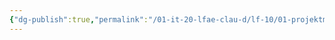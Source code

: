 ```yaml
---
{"dg-publish":true,"permalink":"/01-it-20-lfae-clau-d/lf-10/01-projektmanagement-excalidraw/","tags":["excalidraw"]}
---
```

<style> .container {font-family: sans-serif; text-align: center;} .button-wrapper button {z-index: 1;height: 40px; width: 100px; margin: 10px;padding: 5px;} .excalidraw .App-menu_top .buttonList { display: flex;} .excalidraw-wrapper { height: 800px; margin: 50px; position: relative;} :root[dir="ltr"] .excalidraw .layer-ui__wrapper .zen-mode-transition.App-menu_bottom--transition-left {transform: none;} </style><script src="https://cdn.jsdelivr.net/npm/react@17/umd/react.production.min.js"></script><script src="https://cdn.jsdelivr.net/npm/react-dom@17/umd/react-dom.production.min.js"></script><script type="text/javascript" src="https://cdn.jsdelivr.net/npm/@excalidraw/excalidraw@0/dist/excalidraw.production.min.js"></script><div id="01_-_Projektmanagementexcalidraw.md"></div><script>(function(){const InitialData={"type":"excalidraw","version":2,"source":"https://github.com/zsviczian/obsidian-excalidraw-plugin/releases/tag/1.8.24","elements":[{"type":"freedraw","version":124,"versionNonce":1513398998,"isDeleted":false,"id":"sCcT3vrq2-Ujy4Y3HsL7b","fillStyle":"solid","strokeWidth":2,"strokeStyle":"solid","roughness":1,"opacity":100,"angle":0,"x":798.0637951687698,"y":3255.584466690732,"strokeColor":"#a61e4d","backgroundColor":"#fa5252","width":180.481969233894,"height":2.820030769279583,"seed":1315500938,"groupIds":[],"roundness":null,"boundElements":[],"updated":1680507182384,"link":null,"locked":false,"customData":{"strokeOptions":{"highlighter":true,"constantPressure":true,"hasOutline":true,"outlineWidth":4,"options":{"thinning":1,"smoothing":0.5,"streamline":0.5,"easing":"linear","start":{"taper":0,"cap":true,"easing":"linear"},"end":{"taper":0,"cap":true,"easing":"linear"}}}},"points":[[0,0],[2.820030769279583,0],[11.280123077118446,2.820030769279583],[14.10015384639803,2.820030769279583],[16.920184615677613,2.820030769279583],[18.330200000317404,2.820030769279583],[19.740215384957196,2.820030769279583],[21.150230769596988,2.820030769279583],[23.97026153887657,2.820030769279583],[26.790292308156154,2.820030769279583],[29.610323077435737,2.820030769279583],[31.02033846207553,2.820030769279583],[32.43035384671532,2.820030769279583],[33.84036923135511,2.820030769279583],[36.66040000063481,2.820030769279583],[39.48043076991439,2.820030769279583],[40.89044615455418,2.820030769279583],[43.71047692383377,2.820030769279583],[45.12049230847356,2.820030769279583],[49.35053846239293,2.820030769279583],[50.760553847032725,2.820030769279583],[56.40061538559189,2.820030769279583],[59.220646154871474,2.820030769279583],[62.04067692415106,2.820030769279583],[64.86070769343064,2.820030769279583],[67.68073846271034,2.820030769279583],[70.50076923198992,2.820030769279583],[74.7308153859093,2.820030769279583],[76.14083077054909,2.820030769279583],[80.37087692446846,2.820030769279583],[83.19090769374804,2.820030769279583],[84.60092307838784,2.820030769279583],[86.01093846302763,2.820030769279583],[88.83096923230721,2.820030769279583],[93.06101538622659,2.820030769279583],[94.47103077086638,2.820030769279583],[95.88104615550617,2.820030769279583],[98.70107692478587,2.820030769279583],[102.93112307870524,1.4100153846402463],[104.34113846334503,1.4100153846402463],[107.16116923262462,1.4100153846402463],[109.9812000019042,1.4100153846402463],[114.21124615582357,1.4100153846402463],[115.62126154046337,1.4100153846402463],[118.44129230974295,1.4100153846402463],[119.85130769438274,1.4100153846402463],[121.26132307902253,1.4100153846402463],[121.26132307902253,0],[125.4913692329419,0],[128.3114000022216,0],[129.7214153868614,0],[131.1314307715012,0],[132.54144615614098,0],[135.36147692542056,0],[136.77149231006035,0],[139.59152307933994,0],[141.00153846397973,0],[142.41155384861952,0],[148.05161538717869,0],[150.87164615645827,0],[152.28166154109806,0],[155.10169231037764,0],[156.51170769501744,0],[157.92172307965723,0],[162.15176923357672,0],[163.5617846182165,0],[166.3818153874961,0],[167.79183077213588,0],[169.20184615677567,0],[170.61186154141546,0],[173.43189231069505,0],[174.84190769533484,0],[177.66193846461442,0],[179.07195384925421,0],[180.481969233894,0],[180.481969233894,1.4100153846402463],[180.481969233894,1.4100153846402463]],"lastCommittedPoint":null,"simulatePressure":false,"pressures":[1,1,1,1,1,1,1,1,1,1,1,1,1,1,1,1,1,1,1,1,1,1,1,1,1,1,1,1,1,1,1,1,1,1,1,1,1,1,1,1,1,1,1,1,1,1,1,1,1,1,1,1,1,1,1,1,1,1,1,1,1,1,1,1,1,1,1,1,1,1,1,1,1,1,1,1,0]},{"type":"freedraw","version":262,"versionNonce":184294794,"isDeleted":false,"id":"b5w5lcgKMwl_2NoJtou0q","fillStyle":"solid","strokeWidth":2,"strokeStyle":"solid","roughness":1,"opacity":100,"angle":0,"x":806.9560028610689,"y":3123.4601276066255,"strokeColor":"#087f5b","backgroundColor":"#40c057","width":132.83473978657514,"height":2.2706885668180803,"seed":689096762,"groupIds":[],"roundness":null,"boundElements":[],"updated":1680507182384,"link":null,"locked":false,"customData":{"strokeOptions":{"highlighter":true,"constantPressure":true,"hasOutline":true,"outlineWidth":4,"options":{"thinning":1,"smoothing":0.5,"streamline":0.5,"easing":"linear","start":{"taper":0,"cap":true,"easing":"linear"},"end":{"taper":0,"cap":true,"easing":"linear"}}}},"points":[[0,0],[1.1353226285178835,0],[3.4060545051180497,0],[5.676699762153817,0],[7.947345019189697,0],[14.759454029425797,0],[15.89477665794368,0],[17.030099286461677,0],[19.300744543497444,0],[21.57147642009761,0],[22.706799048615494,0],[26.112853553733544,0],[27.248176182251427,0],[28.383498810769424,0],[31.789553315887474,0],[34.06019857292324,0],[36.33084382995912,0],[37.46625307804129,0],[39.73689833507717,0],[40.872220963595055,0],[43.14295284019522,0],[44.278275468713105,0],[46.548920725748985,0],[47.68424335426687,0],[51.09029785938492,0],[54.49635236450297,0],[57.90232025005673,0],[59.03764287857473,0],[61.30837475517478,0],[63.57902001221066,0],[65.84975188881072,0],[68.1203971458466,0],[70.39104240288248,0],[71.52645165096465,0],[72.66177427948253,0],[74.93241953651841,0],[77.20315141311846,0],[79.47379667015434,0],[81.74444192719022,0],[85.15049643230827,0],[87.42114168934404,0],[88.55655093742621,0],[90.82719619446209,0],[94.23325069958014,0],[95.36857332809802,0],[96.50389595661602,0],[97.6392185851339,0],[98.7745412136519,0],[99.90995046173407,0],[102.18059571876984,0],[105.58665022388789,0],[107.85729548092377,0],[108.99261810944165,0],[110.12794073795965,0],[111.26334998604182,0],[112.3986726145597,0],[113.5339952430777,0],[114.66931787159558,0],[115.80464050011346,0],[116.94004974819563,0],[118.07537237671363,0],[119.21069500523151,0],[120.34601763374951,0],[122.61674951034956,0],[123.75207213886745,0],[124.88739476738544,0],[126.02271739590333,0],[127.15804002442133,1.1353226285177698],[128.2934492725035,1.1353226285177698],[129.42877190102138,1.1353226285177698],[130.56409452953926,1.1353226285177698],[130.56409452953926,2.2706885668180803],[131.69941715805726,2.2706885668180803],[132.83473978657514,2.2706885668180803],[132.83473978657514,2.2706885668180803]],"lastCommittedPoint":null,"simulatePressure":false,"pressures":[1,1,1,1,1,1,1,1,1,1,1,1,1,1,1,1,1,1,1,1,1,1,1,1,1,1,1,1,1,1,1,1,1,1,1,1,1,1,1,1,1,1,1,1,1,1,1,1,1,1,1,1,1,1,1,1,1,1,1,1,1,1,1,1,1,1,1,1,1,1,1,1,1,1,0]},{"type":"freedraw","version":105,"versionNonce":1216731158,"isDeleted":false,"id":"v4m4rFSwaLW3STf96DVI7","fillStyle":"solid","strokeWidth":2,"strokeStyle":"solid","roughness":1,"opacity":100,"angle":0,"x":-993.9132414891509,"y":3142.3003248676755,"strokeColor":"#a61e4d","backgroundColor":"#fa5252","width":169.65018926634764,"height":1.8440237963732216,"seed":1304905226,"groupIds":[],"roundness":null,"boundElements":[],"updated":1680507182384,"link":null,"locked":false,"customData":{"strokeOptions":{"highlighter":true,"constantPressure":true,"hasOutline":true,"outlineWidth":4,"options":{"thinning":1,"smoothing":0.5,"streamline":0.5,"easing":"linear","start":{"taper":0,"cap":true,"easing":"linear"},"end":{"taper":0,"cap":true,"easing":"linear"}}}},"points":[[0,0],[5.532071389120006,0],[9.22011898186679,0],[14.752190370986796,0],[22.128285556480137,0],[27.660356945600142,0],[33.19242833472015,0],[38.72449972384027,0],[42.41254731658694,0],[46.10059490933361,0],[51.632666298453614,0],[55.320713891200285,0],[57.16473768757362,0],[60.852785280320404,0],[62.69680907669374,0],[64.54083287306707,0],[68.22888046581375,0],[70.07290426218708,0],[73.76095185493375,0],[75.60497565130709,0],[79.29302324405376,0],[81.13704704042709,0],[82.98107083680043,0],[86.66911842954721,0],[90.35716602229388,0],[92.20118981866722,0],[95.88923741141389,0],[97.73326120778722,0],[101.4213088005339,0],[103.26533259690723,0],[106.9533801896539,0],[108.79740398602735,0],[110.64142778240057,0],[114.32947537514735,0],[118.01752296789402,0],[119.86154676426736,0],[121.7055705606407,0],[123.54959435701403,0],[125.39361815338737,0],[129.08166574613404,0],[132.76971333888082,0],[136.4577609316275,0],[138.30178472800083,0],[141.9898323207475,0],[143.83385611712083,0],[145.67787991349417,0],[149.36592750624084,0],[151.20995130261417,0],[153.0539750989875,0],[156.7420226917343,0],[158.5860464881075,0],[160.43007028448096,0],[164.11811787722763,0],[165.96214167360097,0],[167.8061654699743,0],[169.65018926634764,0],[169.65018926634764,1.8440237963732216],[169.65018926634764,1.8440237963732216]],"lastCommittedPoint":null,"simulatePressure":false,"pressures":[1,1,1,1,1,1,1,1,1,1,1,1,1,1,1,1,1,1,1,1,1,1,1,1,1,1,1,1,1,1,1,1,1,1,1,1,1,1,1,1,1,1,1,1,1,1,1,1,1,1,1,1,1,1,1,1,1,0]},{"type":"freedraw","version":99,"versionNonce":1299438666,"isDeleted":false,"id":"GdwrDrGWT76umF5NU8CNN","fillStyle":"solid","strokeWidth":2,"strokeStyle":"solid","roughness":1,"opacity":100,"angle":0,"x":-66.36927191335894,"y":3284.2901571884227,"strokeColor":"#a61e4d","backgroundColor":"#fa5252","width":173.3382368590943,"height":9.220118981867017,"seed":1412354518,"groupIds":[],"roundness":null,"boundElements":[],"updated":1680507182384,"link":null,"locked":false,"customData":{"strokeOptions":{"highlighter":true,"constantPressure":true,"hasOutline":true,"outlineWidth":4,"options":{"thinning":1,"smoothing":0.5,"streamline":0.5,"easing":"linear","start":{"taper":0,"cap":true,"easing":"linear"},"end":{"taper":0,"cap":true,"easing":"linear"}}}},"points":[[0,0],[5.532071389120006,0],[18.440237963733352,1.8440237963732216],[29.504380741973478,3.688047592746898],[42.412547316586824,5.532071389120119],[55.320713891200285,5.532071389120119],[59.008761483946955,7.376095185493796],[70.07290426218708,7.376095185493796],[71.9169280585603,7.376095185493796],[77.44899944768042,7.376095185493796],[82.98107083680031,7.376095185493796],[84.82509463317376,7.376095185493796],[88.51314222592043,7.376095185493796],[92.2011898186671,7.376095185493796],[94.04521361504055,7.376095185493796],[95.88923741141377,7.376095185493796],[99.57728500416044,7.376095185493796],[101.4213088005339,7.376095185493796],[105.10935639328056,7.376095185493796],[106.95338018965379,9.220118981867017],[108.79740398602723,9.220118981867017],[112.4854515787739,9.220118981867017],[114.32947537514735,9.220118981867017],[116.17349917152058,9.220118981867017],[118.01752296789402,9.220118981867017],[119.86154676426725,9.220118981867017],[121.7055705606407,9.220118981867017],[123.54959435701392,9.220118981867017],[125.39361815338737,9.220118981867017],[127.23764194976059,9.220118981867017],[129.08166574613404,9.220118981867017],[130.92568954250726,9.220118981867017],[132.7697133388807,9.220118981867017],[134.61373713525393,9.220118981867017],[136.45776093162738,9.220118981867017],[138.30178472800083,9.220118981867017],[140.14580852437405,9.220118981867017],[141.9898323207475,9.220118981867017],[145.67787991349417,9.220118981867017],[147.5219037098674,9.220118981867017],[149.36592750624084,9.220118981867017],[151.20995130261406,9.220118981867017],[154.89799889536073,9.220118981867017],[156.74202269173418,9.220118981867017],[160.43007028448085,9.220118981867017],[162.2740940808543,9.220118981867017],[165.96214167360097,9.220118981867017],[167.8061654699742,9.220118981867017],[169.65018926634764,9.220118981867017],[171.49421306272086,9.220118981867017],[173.3382368590943,9.220118981867017],[173.3382368590943,9.220118981867017]],"lastCommittedPoint":null,"simulatePressure":false,"pressures":[1,1,1,1,1,1,1,1,1,1,1,1,1,1,1,1,1,1,1,1,1,1,1,1,1,1,1,1,1,1,1,1,1,1,1,1,1,1,1,1,1,1,1,1,1,1,1,1,1,1,1,0]},{"type":"freedraw","version":98,"versionNonce":1501455702,"isDeleted":false,"id":"PPYNWbo2a7lk0Xx1zh_EC","fillStyle":"solid","strokeWidth":2,"strokeStyle":"solid","roughness":1,"opacity":100,"angle":0,"x":-997.6012890818976,"y":3046.4110874562616,"strokeColor":"#2b8a3e","backgroundColor":"#40c057","width":143.83385611712083,"height":5.532071389119665,"seed":1074909526,"groupIds":[],"roundness":null,"boundElements":[],"updated":1680507182384,"link":null,"locked":false,"customData":{"strokeOptions":{"highlighter":true,"constantPressure":true,"hasOutline":true,"outlineWidth":4,"options":{"thinning":1,"smoothing":0.5,"streamline":0.5,"easing":"linear","start":{"taper":0,"cap":true,"easing":"linear"},"end":{"taper":0,"cap":true,"easing":"linear"}}}},"points":[[0,0],[7.376095185493341,0],[11.064142778240011,0],[16.59621416736013,1.8440237963732216],[22.128285556480137,1.8440237963732216],[27.660356945600142,1.8440237963732216],[31.348404538346813,1.8440237963732216],[33.19242833472015,1.8440237963732216],[36.88047592746682,1.8440237963732216],[40.5685235202136,1.8440237963732216],[44.25657111296027,1.8440237963732216],[47.944618705706944,1.8440237963732216],[51.632666298453614,1.8440237963732216],[55.320713891200285,1.8440237963732216],[59.008761483946955,1.8440237963732216],[60.85278528032029,1.8440237963732216],[64.54083287306707,1.8440237963732216],[68.22888046581375,1.8440237963732216],[70.07290426218708,1.8440237963732216],[71.91692805856042,1.8440237963732216],[75.60497565130709,1.8440237963732216],[77.44899944768042,1.8440237963732216],[79.29302324405376,1.8440237963732216],[82.98107083680043,1.8440237963732216],[84.82509463317376,1.8440237963732216],[88.51314222592055,1.8440237963732216],[90.35716602229388,1.8440237963732216],[94.04521361504055,1.8440237963732216],[97.73326120778722,1.8440237963732216],[99.57728500416056,1.8440237963732216],[103.26533259690723,1.8440237963732216],[105.10935639328056,1.8440237963732216],[110.64142778240057,1.8440237963732216],[112.48545157877402,1.8440237963732216],[114.32947537514724,1.8440237963732216],[116.17349917152069,1.8440237963732216],[118.01752296789402,1.8440237963732216],[119.86154676426736,1.8440237963732216],[123.54959435701403,1.8440237963732216],[125.39361815338737,1.8440237963732216],[129.08166574613404,1.8440237963732216],[130.92568954250737,1.8440237963732216],[134.61373713525404,1.8440237963732216],[136.4577609316275,1.8440237963732216],[138.3017847280007,1.8440237963732216],[140.14580852437416,1.8440237963732216],[140.14580852437416,3.688047592746443],[141.9898323207475,3.688047592746443],[141.9898323207475,5.532071389119665],[143.83385611712083,5.532071389119665],[143.83385611712083,5.532071389119665]],"lastCommittedPoint":null,"simulatePressure":false,"pressures":[1,1,1,1,1,1,1,1,1,1,1,1,1,1,1,1,1,1,1,1,1,1,1,1,1,1,1,1,1,1,1,1,1,1,1,1,1,1,1,1,1,1,1,1,1,1,1,1,1,1,0]},{"type":"freedraw","version":97,"versionNonce":1342554890,"isDeleted":false,"id":"TrAfU4F2W813iIdsZMk9a","fillStyle":"solid","strokeWidth":2,"strokeStyle":"solid","roughness":1,"opacity":100,"angle":0,"x":-71.90134330247906,"y":2965.2740404158344,"strokeColor":"#2b8a3e","backgroundColor":"#40c057","width":151.2099513026143,"height":12.90816657461346,"seed":635137930,"groupIds":[],"roundness":null,"boundElements":[],"updated":1680507182384,"link":null,"locked":false,"customData":{"strokeOptions":{"highlighter":true,"constantPressure":true,"hasOutline":true,"outlineWidth":4,"options":{"thinning":1,"smoothing":0.5,"streamline":0.5,"easing":"linear","start":{"taper":0,"cap":true,"easing":"linear"},"end":{"taper":0,"cap":true,"easing":"linear"}}}},"points":[[0,0],[5.532071389120119,0],[16.59621416736013,3.688047592746443],[23.972309352853472,3.688047592746443],[35.0364521310936,5.532071389120119],[40.5685235202136,5.532071389120119],[51.632666298453614,7.376095185493341],[57.164737687573734,7.376095185493341],[60.852785280320404,7.376095185493341],[64.54083287306707,7.376095185493341],[66.38485666944041,9.220118981866563],[68.22888046581375,9.220118981866563],[70.07290426218708,9.220118981866563],[75.6049756513072,9.220118981866563],[79.29302324405387,9.220118981866563],[81.13704704042709,9.220118981866563],[82.98107083680054,9.220118981866563],[84.82509463317376,9.220118981866563],[86.66911842954721,9.220118981866563],[92.20118981866733,9.220118981866563],[94.04521361504055,9.220118981866563],[97.73326120778722,9.220118981866563],[99.57728500416067,9.220118981866563],[101.4213088005339,9.220118981866563],[105.10935639328056,9.220118981866563],[108.79740398602723,9.220118981866563],[110.64142778240068,9.220118981866563],[112.4854515787739,9.220118981866563],[114.32947537514735,9.220118981866563],[116.1734991715208,9.220118981866563],[116.1734991715208,11.064142778240239],[118.01752296789402,11.064142778240239],[119.86154676426747,11.064142778240239],[121.7055705606407,11.064142778240239],[123.54959435701414,11.064142778240239],[127.23764194976081,11.064142778240239],[129.08166574613404,11.064142778240239],[130.92568954250748,11.064142778240239],[132.7697133388807,11.064142778240239],[136.45776093162738,11.064142778240239],[138.30178472800083,11.064142778240239],[140.14580852437405,11.064142778240239],[141.9898323207475,11.064142778240239],[143.83385611712094,11.064142778240239],[145.67787991349417,11.064142778240239],[147.52190370986762,11.064142778240239],[149.36592750624084,11.064142778240239],[151.2099513026143,11.064142778240239],[151.2099513026143,12.90816657461346],[151.2099513026143,12.90816657461346]],"lastCommittedPoint":null,"simulatePressure":false,"pressures":[1,1,1,1,1,1,1,1,1,1,1,1,1,1,1,1,1,1,1,1,1,1,1,1,1,1,1,1,1,1,1,1,1,1,1,1,1,1,1,1,1,1,1,1,1,1,1,1,1,0]},{"type":"freedraw","version":49,"versionNonce":1853049494,"isDeleted":false,"id":"_EYJyqcbz_BR4rJ8tLc0U","fillStyle":"solid","strokeWidth":2,"strokeStyle":"solid","roughness":1,"opacity":100,"angle":0,"x":-1004.9773842673909,"y":3099.8877775510887,"strokeColor":"#2b8a3e","backgroundColor":"#FFC47C","width":0.0001,"height":0.0001,"seed":860361622,"groupIds":[],"roundness":null,"boundElements":[],"updated":1680507182384,"link":null,"locked":false,"customData":{"strokeOptions":{"highlighter":true,"constantPressure":true,"hasOutline":true,"outlineWidth":4,"options":{"thinning":1,"smoothing":0.5,"streamline":0.5,"easing":"linear","start":{"taper":0,"cap":true,"easing":"linear"},"end":{"taper":0,"cap":true,"easing":"linear"}}}},"points":[[0,0],[0.0001,0.0001]],"lastCommittedPoint":null,"simulatePressure":false,"pressures":[1,0]},{"type":"text","version":31,"versionNonce":1799640890,"isDeleted":false,"id":"VkuX7sMC","fillStyle":"hachure","strokeWidth":1,"strokeStyle":"solid","roughness":1,"opacity":100,"angle":0,"x":-568.3462148747909,"y":-395.84330122915856,"strokeColor":"#000000","backgroundColor":"transparent","width":398.6278381347656,"height":45,"seed":380919226,"groupIds":[],"roundness":null,"boundElements":[],"updated":1680427002221,"link":null,"locked":false,"fontSize":36,"fontFamily":1,"text":"Allgemeine Einordnungen","rawText":"Allgemeine Einordnungen","textAlign":"left","verticalAlign":"top","containerId":null,"originalText":"Allgemeine Einordnungen","lineHeight":1.25,"baseline":32},{"type":"line","version":314,"versionNonce":456872294,"isDeleted":false,"id":"zervPJbwN2q1EY5MMgSJt","fillStyle":"hachure","strokeWidth":1,"strokeStyle":"solid","roughness":1,"opacity":100,"angle":0,"x":-579.5824447163054,"y":-353.20982813522113,"strokeColor":"#000000","backgroundColor":"transparent","width":411.3362279357392,"height":1.0134313914052768,"seed":192900794,"groupIds":[],"roundness":{"type":2},"boundElements":[],"updated":1680427002221,"link":null,"locked":false,"startBinding":null,"endBinding":null,"lastCommittedPoint":null,"startArrowhead":null,"endArrowhead":null,"points":[[0,0],[411.3362279357392,-1.0134313914052768]]},{"type":"arrow","version":631,"versionNonce":2019509828,"isDeleted":false,"id":"D2Sy5pC6A_un0y-AEGpxR","fillStyle":"hachure","strokeWidth":2,"strokeStyle":"solid","roughness":1,"opacity":100,"angle":0,"x":543.5743465476335,"y":1393.670838630132,"strokeColor":"#000000","backgroundColor":"transparent","width":159.64505075622492,"height":0.8782763339645498,"seed":1117130746,"groupIds":[],"roundness":{"type":2},"boundElements":[],"updated":1682027705592,"link":null,"locked":false,"startBinding":null,"endBinding":{"elementId":"H1b4bN-oDUhhDwZzx_IlW","focus":-0.13613985427582964,"gap":2.1475030015695324},"lastCommittedPoint":null,"startArrowhead":null,"endArrowhead":"arrow","points":[[0,0],[159.64505075622492,0.8782763339645498]]},{"type":"arrow","version":1244,"versionNonce":1525012348,"isDeleted":false,"id":"GZ4yLnbJAW2pND1SKvigg","fillStyle":"hachure","strokeWidth":2,"strokeStyle":"solid","roughness":1,"opacity":100,"angle":0,"x":-575.3008128193753,"y":575.1940921330795,"strokeColor":"#000000","backgroundColor":"transparent","width":139.12544136235874,"height":211.4149109466597,"seed":620014074,"groupIds":[],"roundness":{"type":2},"boundElements":[],"updated":1682027680226,"link":null,"locked":false,"startBinding":null,"endBinding":null,"lastCommittedPoint":null,"startArrowhead":null,"endArrowhead":"arrow","points":[[0,0],[-139.12544136235874,127.7205160098813],[-40.00918545065474,211.4149109466597]]},{"type":"freedraw","version":212,"versionNonce":415084966,"isDeleted":false,"id":"dg7zU-rSR-guviIHxISJN","fillStyle":"hachure","strokeWidth":0.5,"strokeStyle":"solid","roughness":1,"opacity":100,"angle":0,"x":-540.1831229325091,"y":489.12829137152437,"strokeColor":"#000000","backgroundColor":"transparent","width":24.003051977306995,"height":161.44791392205246,"seed":1149066854,"groupIds":[],"roundness":null,"boundElements":[],"updated":1680427002221,"link":null,"locked":false,"points":[[0,0],[0.13406907562830384,0],[-0.06707601958260057,-0.13411055739680933],[-0.4022901904218088,-0.13411055739680933],[-0.7375458430295794,-0.26817963302517],[-1.3409811286624063,-0.26817963302517],[-2.01140947034105,-0.4022901904219225],[-2.6819207755565913,-0.5364007478187318],[-3.35239059900357,-0.5364007478187318],[-3.8217153272396445,-0.5364007478187318],[-4.358116075058319,-0.6704698234470357],[-4.894475341108546,-0.6704698234470357],[-5.430834607158886,-0.9386494564722057],[-5.766090259766543,-0.9386494564722057],[-6.168380450188465,-1.0727185321005095],[-6.6377051784245396,-1.0727185321005095],[-7.241181945825929,-1.0727185321005095],[-7.576396116665137,-1.0727185321005095],[-8.045741585785436,-1.0727185321005095],[-8.448031776207358,-0.8716149186579969],[-8.78324594704668,-0.7375458430296931],[-9.118501599654337,-0.46932472823613125],[-9.654881606588788,-0.20114509521096124],[-9.923061239613958,0.2011450952109044],[-10.258316892221728,0.6033938038643782],[-10.727641620457803,1.1397945516830532],[-10.928765974784483,1.4750087225223751],[-11.196945607809653,2.01140947034105],[-11.39809070302067,2.480775680345573],[-11.599235798231575,2.9500174450447503],[-11.733346355628328,3.620487268491786],[-11.86745691302508,4.358033111521422],[-12.001525988653384,5.229648030179419],[-12.068602008236098,6.101262948837416],[-12.269747103447003,7.039870923541116],[-12.40381617907542,7.978520380013265],[-12.604961274286325,8.984245856068014],[-12.806085628613118,9.98997133212282],[-12.94019618600987,10.995613844640673],[-13.208375819034927,12.06837385850963],[-13.208375819034927,13.141133872378589],[-13.409520914245832,14.146776384896441],[-13.476596933828546,15.085467323137038],[-13.543631471642698,16.09115131742334],[-13.61066600945685,17.163911331292297],[-13.61066600945685,18.236629863392807],[-13.61066600945685,19.242355339447556],[-13.61066600945685,20.583294986341627],[-13.61066600945685,21.521902961045328],[-13.61066600945685,22.72873205054259],[-13.61066600945685,24.203782254833413],[-13.476596933828546,25.142431711305562],[-13.476596933828546,26.483371358199634],[-13.476596933828546,27.35498627685763],[-13.34248637643168,28.36067027114393],[-13.208375819034927,29.366354265430232],[-13.074306743406623,30.372038259716533],[-13.074306743406623,31.377763735771396],[-12.94019618600987,32.78569643871117],[-12.94019618600987,33.45616626215815],[-12.6720165529847,34.79714739082067],[-12.537926736472173,35.93698342427217],[-12.40381617907542,37.21080556981519],[-12.13563654605025,38.08237900670474],[-11.86745691302508,39.35628411578466],[-11.86745691302508,40.496078667467714],[-11.599235798231575,41.769942294779185],[-11.465166722603271,42.9097783282308],[-11.331056165206405,44.11656593595956],[-11.196945607809653,45.45750558285363],[-10.928765974784483,46.597300134536795],[-10.794676158271955,47.602984128823095],[-10.794676158271955,48.8098132183203],[-10.660607082643537,49.949649251771916],[-10.526496525246785,51.02240926564082],[-10.526496525246785,52.29623141118384],[-10.526496525246785,53.10081179202757],[-10.526496525246785,54.30768236329334],[-10.526496525246785,55.782649604047265],[-10.526496525246785,56.92244415573043],[-10.526496525246785,58.062280189181934],[-10.526496525246785,59.336102334724956],[-10.526496525246785,60.47593836817646],[-10.526496525246785,61.81687801507053],[-10.526496525246785,62.62137543237748],[-10.593531063060937,63.69413544624638],[-10.794676158271955,64.63282638448698],[-10.995800512598635,65.83969695575274],[-11.196945607809653,66.91237400608475],[-11.465166722603271,67.91809948213961],[-11.733346355628328,68.85674893861176],[-12.068602008236098,70.19764710373738],[-12.269747103447003,71.27036563583783],[-12.537926736472173,72.27609111189258],[-12.873161648195719,73.28181658794733],[-13.208375819034927,74.35449363827945],[-13.61066600945685,75.2932260582885],[-14.147066757275525,76.23187551476065],[-14.482301668999071,77.1705249712328],[-15.219847512028764,77.97506387030808],[-15.957351873289895,78.91371332678023],[-16.49373188022446,79.71821074408717],[-17.164201703671438,80.38880501283961],[-17.96876134363106,81.193260948378],[-18.639272648846486,81.79669623401094],[-19.443832288806107,82.46720753922637],[-20.114302112253085,83.0034838417397],[-21.05297230960946,83.47293301528111],[-21.522297037845647,83.80806422258354],[-21.924587228267455,84.27743043258806],[-22.326877418689378,84.34450645217066],[-22.7291676091113,84.54565154738168],[-23.064402520834847,84.54565154738168],[-23.399658173442504,84.61264460342738],[-23.734872344281825,84.61264460342738],[-23.86898290167869,84.67972062300998],[-23.332582153859903,84.67972062300998],[-23.064402520834847,84.67972062300998],[-22.930291963438094,84.67972062300998],[-22.528022513900396,84.67972062300998],[-22.12573232347836,84.67972062300998],[-21.72344213305655,84.67972062300998],[-21.32115194263463,84.67972062300998],[-20.58362684048916,84.67972062300998],[-20.18133665006735,84.74675516082414],[-19.712011921831163,84.81378969863829],[-19.175631914896712,84.88082423645244],[-18.773341724474903,85.01489331208086],[-18.371051534052867,85.14904535124606],[-17.834692268002755,85.35019044645696],[-17.432422818465056,85.48425952208538],[-17.03013262804302,85.61832859771368],[-16.761911513249515,85.9536257320899],[-16.62784243762121,86.22176388334651],[-16.359621322827593,86.42290897855753],[-16.22555224719929,86.69104712981414],[-16.091441689802423,87.02634426419036],[-16.091441689802423,87.42863445461228],[-16.091441689802423,87.7638486254516],[-16.091441689802423,88.23321483545612],[-16.091441689802423,88.7695326197379],[-16.158476227616575,89.17182281015982],[-16.29258678501344,89.90932717142095],[-16.426697342410193,90.44568643747118],[-16.62784243762121,91.04912172310412],[-16.896022070646268,91.85370210394797],[-17.164201703671438,92.65815803948635],[-17.56649189409336,93.4627384203302],[-17.901726805816907,94.26731880117404],[-18.10287190102781,95.20605122118309],[-18.438127553635468,96.14461771411834],[-18.706307186660638,96.94915661319374],[-19.04156283926841,98.02195810883109],[-19.309742472293465,99.22874571655996],[-19.51086682662026,100.03328461563524],[-19.779046459645315,101.1060861112727],[-20.047267574438933,101.97774251169903],[-20.24841266964995,103.18457160119635],[-20.516592302675008,103.9890690185033],[-20.784771935700064,104.92771847497545],[-20.985917030911082,105.9334439510302],[-21.187041385237762,106.87209340750235],[-21.38818648044878,108.01184647741707],[-21.522297037845647,108.8835028778434],[-21.6564075952424,110.35851160036589],[-21.857552690453304,111.16305049944117],[-21.991621766081607,112.50399014633524],[-22.058697785664208,114.11315090802293],[-22.058697785664208,115.32002147928858],[-22.12573232347836,116.4596915856664],[-22.12573232347836,118.00181780953983],[-22.12573232347836,119.61089560769062],[-21.991621766081607,120.81776617895628],[-21.991621766081607,122.56099601627227],[-21.991621766081607,124.23710835223721],[-21.991621766081607,126.04737272736736],[-21.991621766081607,127.72356802686909],[-21.857552690453304,129.39968036283403],[-21.5893315756598,130.94180658670746],[-21.45526250003138,132.68495346048655],[-21.05297230960946,134.29411422217424],[-20.65070286007176,136.30548221074685],[-20.047267574438933,137.91464297243442],[-19.51086682662026,139.72482438402767],[-18.974486819685808,142.0044964509308],[-18.572196629263885,143.54645674773053],[-17.834692268002755,145.8932463159847],[-17.365346798882456,147.6363102262269],[-16.694876975435363,149.44665756489383],[-16.091441689802423,151.05573536304462],[-14.951626397235145,152.530744085567],[-14.214101295089677,154.00575280808937],[-13.34248637643168,155.14558884154098],[-12.40381617907542,155.95008625884793],[-11.465166722603271,156.6876321018775],[-10.392385967850032,157.08992229229943],[-9.31962595398113,157.49221248272136],[-7.777541211876041,157.76035063397796],[-6.70478119800714,158.09560628658573],[-5.296765531530468,158.49789647700766],[-4.224005517661453,158.83306916607853],[-3.151245503792552,159.23535935650045],[-2.0784854899236507,159.63764954692238],[-1.4750502042908238,160.10705723869535],[-0.804580380843845,160.37519538995195],[-0.4022901904218088,160.37519538995195],[-0.4022901904218088,160.37519538995195]],"lastCommittedPoint":null,"simulatePressure":false,"pressures":[0.07545787841081619,0.07692307978868484,0.08400488644838333,0.09035409241914749,0.10231991112232208,0.11965812742710114,0.13772894442081451,0.15115995705127716,0.15897436439990997,0.16141636669635773,0.16239316761493683,0.16214896738529205,0.16336996853351593,0.1616605669260025,0.16239316761493683,0.16410256922245026,0.1626373678445816,0.16312576830387115,0.1636141687631607,0.1636141687631607,0.16507937014102936,0.1645909696817398,0.16385836899280548,0.16214896738529205,0.1626373678445816,0.16190476715564728,0.1616605669260025,0.16019536554813385,0.16239316761493683,0.1616605669260025,0.16239316761493683,0.1616605669260025,0.1616605669260025,0.16214896738529205,0.1616605669260025,0.16141636669635773,0.16214896738529205,0.1616605669260025,0.1626373678445816,0.16434676945209503,0.16727717220783234,0.168742373585701,0.16996337473392487,0.16996337473392487,0.17045177519321442,0.16898657381534576,0.16507937014102936,0.1655677706003189,0.1655677706003189,0.16825397312641144,0.16947497427463531,0.1726495772600174,0.17631258070468903,0.17777778208255768,0.17826618254184723,0.1855921894311905,0.18608058989048004,0.1882784068584442,0.18901100754737854,0.1894994080066681,0.19072040915489197,0.1914530098438263,0.1914530098438263,0.1904762089252472,0.1924298107624054,0.19365081191062927,0.1943834125995636,0.19584861397743225,0.1963370144367218,0.19658121466636658,0.19682541489601135,0.19682541489601135,0.19755801558494568,0.19780221581459045,0.19829061627388,0.19829061627388,0.19877901673316956,0.1973138153553009,0.19902321696281433,0.19902321696281433,0.1992674171924591,0.19877901673316956,0.19804641604423523,0.19853481650352478,0.20073261857032776,0.20195361971855164,0.20390722155570984,0.20805862545967102,0.21001222729682922,0.21343103051185608,0.21562883257865906,0.21953603625297546,0.22100123763084412,0.22100123763084412,0.22148963809013367,0.22295483946800232,0.22588524222373962,0.2271062433719635,0.23125764727592468,0.23589745163917542,0.24346765875816345,0.2520146667957306,0.2586080729961395,0.26446887850761414,0.27032968401908875,0.2737484872341156,0.27521368861198425,0.2769230902194977,0.2769230902194977,0.27619048953056335,0.277655690908432,0.27912089228630066,0.279853492975235,0.2805860936641693,0.2818070948123932,0.28107449412345886,0.2759462893009186,0.2757020890712738,0.2749694883823395,0.27643468976020813,0.2757020890712738,0.27643468976020813,0.27619048953056335,0.27545788884162903,0.2766788899898529,0.2766788899898529,0.2757020890712738,0.2766788899898529,0.27643468976020813,0.2749694883823395,0.2757020890712738,0.27643468976020813,0.2766788899898529,0.27619048953056335,0.27814409136772156,0.27814409136772156,0.2778998911380768,0.27936509251594543,0.2796092927455902,0.2788766920566559,0.28009769320487976,0.2808302938938141,0.2818070948123932,0.2808302938938141,0.28229549527168274,0.28107449412345886,0.28131869435310364,0.2818070948123932,0.28205129504203796,0.2808302938938141,0.2805860936641693,0.2815628945827484,0.2815628945827484,0.2825396955013275,0.28131869435310364,0.2818070948123932,0.28034189343452454,0.28009769320487976,0.2778998911380768,0.28400489687919617,0.28302809596061707,0.2808302938938141,0.2815628945827484,0.2818070948123932,0.2818070948123932,0.279853492975235,0.28009769320487976,0.28009769320487976,0.28009769320487976,0.27643468976020813,0.279853492975235,0.277655690908432,0.277655690908432,0.2766788899898529,0.27643468976020813,0.2766788899898529,0.2739926874637604,0.2788766920566559,0.2757020890712738,0.2766788899898529,0.27521368861198425,0.27521368861198425,0.27326008677482605,0.27130648493766785,0.27521368861198425,0.27106228470802307,0.2739926874637604,0.28327229619026184,0.29304030537605286,0.30183151364326477,0.30818071961402893,0.31575092673301697,0.31794872879981995,0.32967033982276917,0.33797314763069153,0.34969475865364075,0.35555556416511536,0.3550671637058258,0.3543345630168915,0.35164836049079895,0.3433455526828766,0.3242979347705841,0.2808302938938141,0.20561662316322327,0.09133089333772659,0.00024420025874860585,0]},{"type":"text","version":173,"versionNonce":224631930,"isDeleted":false,"id":"L1EVQylF","fillStyle":"hachure","strokeWidth":0.5,"strokeStyle":"solid","roughness":1,"opacity":100,"angle":0,"x":-572.5123138331123,"y":983.0330789550042,"strokeColor":"#000000","backgroundColor":"transparent","width":869.8316650390625,"height":45,"seed":723725946,"groupIds":[],"roundness":null,"boundElements":[],"updated":1680427002221,"link":null,"locked":false,"fontSize":36,"fontFamily":1,"text":"Welche Elemente der Projektorganisation gibt es?","rawText":"Welche Elemente der Projektorganisation gibt es?","textAlign":"left","verticalAlign":"top","containerId":null,"originalText":"Welche Elemente der Projektorganisation gibt es?","lineHeight":1.25,"baseline":32},{"type":"line","version":654,"versionNonce":562954278,"isDeleted":false,"id":"CvrabTBP5C-Jsm3OVboBs","fillStyle":"hachure","strokeWidth":1,"strokeStyle":"solid","roughness":1,"opacity":100,"angle":0,"x":-567.755917804403,"y":1022.1686321941028,"strokeColor":"#000000","backgroundColor":"transparent","width":877.503223942689,"height":6.092181141319884,"seed":450334842,"groupIds":[],"roundness":{"type":2},"boundElements":[],"updated":1680427002221,"link":null,"locked":false,"startBinding":null,"endBinding":null,"lastCommittedPoint":null,"startArrowhead":null,"endArrowhead":null,"points":[[0,0],[877.503223942689,6.092181141319884]]},{"type":"text","version":245,"versionNonce":107871546,"isDeleted":false,"id":"ss1zrBmy","fillStyle":"hachure","strokeWidth":1,"strokeStyle":"solid","roughness":1,"opacity":100,"angle":0,"x":-568.787424780945,"y":1796.137707929474,"strokeColor":"#000000","backgroundColor":"transparent","width":480.3837890625,"height":45,"seed":1464065146,"groupIds":["o7ipcdybMrTHTKDAmEUTm"],"roundness":null,"boundElements":[],"updated":1680427002221,"link":null,"locked":false,"fontSize":36,"fontFamily":1,"text":"Projektorganisationsmodelle","rawText":"Projektorganisationsmodelle","textAlign":"left","verticalAlign":"top","containerId":null,"originalText":"Projektorganisationsmodelle","lineHeight":1.25,"baseline":32},{"type":"line","version":515,"versionNonce":1567034214,"isDeleted":false,"id":"lCrAMUhloO_XLPdXRbM2k","fillStyle":"hachure","strokeWidth":1,"strokeStyle":"solid","roughness":1,"opacity":100,"angle":0,"x":-572.898773510783,"y":1839.5796816728255,"strokeColor":"#000000","backgroundColor":"transparent","width":479.41696326056376,"height":0.6770101554977828,"seed":1647484666,"groupIds":["o7ipcdybMrTHTKDAmEUTm"],"roundness":{"type":2},"boundElements":[],"updated":1680427002221,"link":null,"locked":false,"startBinding":null,"endBinding":null,"lastCommittedPoint":null,"startArrowhead":null,"endArrowhead":null,"points":[[0,0],[479.41696326056376,0.6770101554977828]]},{"type":"text","version":995,"versionNonce":1453426633,"isDeleted":false,"id":"fDYeCl1G","fillStyle":"hachure","strokeWidth":1,"strokeStyle":"solid","roughness":1,"opacity":100,"angle":0,"x":-550.2078825596533,"y":1892.7731634374081,"strokeColor":"#000000","backgroundColor":"transparent","width":1360.45654296875,"height":230.53371552621724,"seed":1312104506,"groupIds":["InNRM4mDcOrJp_L13acth"],"roundness":null,"boundElements":[],"updated":1680432049973,"link":null,"locked":false,"fontSize":46.106743105243446,"fontFamily":1,"text":"Aufgabe:\nFasst die zentralen Besonderheiten der Modelle hinsichtlich \nProjektorganisation, Einsatzgebieten und Vor- und Nach-\nteile zusammen!","rawText":"Aufgabe:\nFasst die zentralen Besonderheiten der Modelle hinsichtlich \nProjektorganisation, Einsatzgebieten und Vor- und Nach-\nteile zusammen!","textAlign":"left","verticalAlign":"top","containerId":null,"originalText":"Aufgabe:\nFasst die zentralen Besonderheiten der Modelle hinsichtlich \nProjektorganisation, Einsatzgebieten und Vor- und Nach-\nteile zusammen!","lineHeight":1.25,"baseline":213},{"type":"line","version":1082,"versionNonce":66221383,"isDeleted":false,"id":"_SHGGbiIQ_td-5RrJA1Cg","fillStyle":"hachure","strokeWidth":1,"strokeStyle":"solid","roughness":1,"opacity":100,"angle":0,"x":-347.4375545972018,"y":1946.1866265701615,"strokeColor":"#000000","backgroundColor":"transparent","width":211.2353652476044,"height":2.5348034726720843,"seed":1997009510,"groupIds":["InNRM4mDcOrJp_L13acth"],"roundness":{"type":2},"boundElements":[],"updated":1680432049973,"link":null,"locked":false,"startBinding":null,"endBinding":null,"lastCommittedPoint":null,"startArrowhead":null,"endArrowhead":null,"points":[[0,0],[-211.2353652476044,-2.5348034726720843]]},{"type":"text","version":84,"versionNonce":528214502,"isDeleted":false,"id":"RxjHqA3l","fillStyle":"hachure","strokeWidth":1,"strokeStyle":"solid","roughness":1,"opacity":100,"angle":0,"x":-71.25696834626171,"y":1799.9120551761432,"strokeColor":"#000000","backgroundColor":"transparent","width":177.65994262695312,"height":45,"seed":978230714,"groupIds":[],"roundness":null,"boundElements":[],"updated":1680427002221,"link":null,"locked":false,"fontSize":36,"fontFamily":1,"text":"(S. 260f.)","rawText":"(S. 260f.)","textAlign":"left","verticalAlign":"top","containerId":null,"originalText":"(S. 260f.)","lineHeight":1.25,"baseline":32},{"type":"arrow","version":581,"versionNonce":139056433,"isDeleted":false,"id":"3ZKYzo8wnIPCL-PC-PYpm","fillStyle":"hachure","strokeWidth":1,"strokeStyle":"solid","roughness":1,"opacity":100,"angle":0,"x":765.2573044469764,"y":2583.8860502001576,"strokeColor":"#000000","backgroundColor":"transparent","width":119.47072432491461,"height":210.88572337481583,"seed":1099603814,"groupIds":[],"roundness":{"type":2},"boundElements":[],"updated":1682167559780,"link":null,"locked":false,"startBinding":{"elementId":"aTC9-J9aY1Q__1Uk1UMQ5","gap":12.298966258149903,"focus":-0.5764317328868346},"endBinding":{"elementId":"YYU1Kfegin0UdEcK9E0tL","gap":27.200482112859905,"focus":0.11074355415913364},"lastCommittedPoint":null,"startArrowhead":null,"endArrowhead":"arrow","points":[[0,0],[119.47072432491461,210.88572337481583]]},{"type":"arrow","version":711,"versionNonce":90236753,"isDeleted":false,"id":"-A5UvP-oxrX8lpiyWJN18","fillStyle":"hachure","strokeWidth":1,"strokeStyle":"solid","roughness":1,"opacity":100,"angle":0,"x":169.8204277768766,"y":2580.814801829305,"strokeColor":"#000000","backgroundColor":"transparent","width":30.22944227829933,"height":209.01026161463278,"seed":1847698746,"groupIds":[],"roundness":{"type":2},"boundElements":[],"updated":1682167559769,"link":null,"locked":false,"startBinding":{"elementId":"aTC9-J9aY1Q__1Uk1UMQ5","gap":9.227717887297331,"focus":-0.027107927526127343},"endBinding":{"elementId":"WP6ZMlGFUM3EtzZ0BLHA4","gap":17.24574786385392,"focus":0.027159547496653808},"lastCommittedPoint":null,"startArrowhead":null,"endArrowhead":"arrow","points":[[0,0],[30.22944227829933,209.01026161463278]]},{"type":"arrow","version":761,"versionNonce":595049841,"isDeleted":false,"id":"7sQkyr9lHMJnldv9_eDCk","fillStyle":"hachure","strokeWidth":1,"strokeStyle":"solid","roughness":1,"opacity":100,"angle":0,"x":-523.79183168513,"y":2589.1468464150807,"strokeColor":"#000000","backgroundColor":"transparent","width":155.185430423482,"height":218.10320490936783,"seed":43620966,"groupIds":[],"roundness":{"type":2},"boundElements":[],"updated":1682167559759,"link":null,"locked":false,"startBinding":{"elementId":"aTC9-J9aY1Q__1Uk1UMQ5","gap":17.55976247307308,"focus":0.5107455870078855},"endBinding":{"elementId":"QAFr9LNK0VKdIa1zjPC5k","gap":16.681290322580637,"focus":-0.3486411046367657},"lastCommittedPoint":null,"startArrowhead":null,"endArrowhead":"arrow","points":[[0,0],[-155.185430423482,218.10320490936783]]},{"type":"rectangle","version":285,"versionNonce":1488994823,"isDeleted":false,"id":"QAFr9LNK0VKdIa1zjPC5k","fillStyle":"hachure","strokeWidth":1,"strokeStyle":"solid","roughness":1,"opacity":100,"angle":0,"x":-1033.6094310096044,"y":2823.9313416470295,"strokeColor":"#000000","backgroundColor":"transparent","width":765,"height":404,"seed":1515067558,"groupIds":[],"roundness":{"type":3},"boundElements":[{"id":"IcLwTAaf","type":"text"},{"id":"7sQkyr9lHMJnldv9_eDCk","type":"arrow"}],"updated":1680551542666,"link":null,"locked":false},{"type":"text","version":464,"versionNonce":1733539101,"isDeleted":false,"id":"IcLwTAaf","fillStyle":"hachure","strokeWidth":1,"strokeStyle":"solid","roughness":1,"opacity":100,"angle":0,"x":-1028.6094310096044,"y":2845.9313416470295,"strokeColor":"#000000","backgroundColor":"transparent","width":711.86376953125,"height":360,"seed":1374330746,"groupIds":[],"roundness":null,"boundElements":[],"updated":1682094746856,"link":null,"locked":false,"fontSize":36,"fontFamily":1,"text":"- Stabsstelle, unterstützt \n  Geschäftsführer\n- einfache, klare Struktur\n\n- Vorteile:\n  - keine alleinigen Entscheidungen nötig \n- Nachteile: \n  - Abstimmung nötig","rawText":"- Stabsstelle, unterstützt \n  Geschäftsführer\n- einfache, klare Struktur\n\n- Vorteile:\n  - keine alleinigen Entscheidungen nötig \n- Nachteile: \n  - Abstimmung nötig","textAlign":"left","verticalAlign":"middle","containerId":"QAFr9LNK0VKdIa1zjPC5k","originalText":"- Stabsstelle, unterstützt \n  Geschäftsführer\n- einfache, klare Struktur\n\n- Vorteile:\n  - keine alleinigen Entscheidungen nötig \n- Nachteile: \n  - Abstimmung nötig","lineHeight":1.25,"baseline":346},{"type":"rectangle","version":202,"versionNonce":138831690,"isDeleted":false,"id":"WP6ZMlGFUM3EtzZ0BLHA4","fillStyle":"hachure","strokeWidth":1,"strokeStyle":"solid","roughness":1,"opacity":100,"angle":0,"x":-106.80836778202831,"y":2807.0708113077917,"strokeColor":"#000000","backgroundColor":"transparent","width":727,"height":910,"seed":580249418,"groupIds":[],"roundness":{"type":3},"boundElements":[{"id":"MxbPKaT8","type":"text"},{"id":"-A5UvP-oxrX8lpiyWJN18","type":"arrow"}],"updated":1680507182385,"link":null,"locked":false},{"type":"text","version":744,"versionNonce":39065811,"isDeleted":false,"id":"MxbPKaT8","fillStyle":"hachure","strokeWidth":1,"strokeStyle":"solid","roughness":1,"opacity":100,"angle":0,"x":-101.80836778202831,"y":2812.0708113077917,"strokeColor":"#000000","backgroundColor":"transparent","width":710.063720703125,"height":900,"seed":1176954198,"groupIds":[],"roundness":null,"boundElements":[],"updated":1682094746865,"link":null,"locked":false,"fontSize":36,"fontFamily":1,"text":"- Temporäre Teams werden gebildet\n--> Struktur ist veränderlich\n\n- Vorteile:\n  - Hohe Konzentration von Ressourcen \n    und Entscheidungskompetenzen auf \n    das Projekt\n  - Mitarbeiter können sich voll auf das\n    Projekt konzentrieren\n  - hohe Entscheidungsbefugnis\n- Nachteile:\n  - MA arbeiten nur am Projekt, alle \n    anderen Aufgaben müssen \n    ausgelagert werden\n  - Wissenstransfer wird erschwert\n  - kann zu hoher Belastung der MA \n    führen\n  - Komplexere Struktur, da Projekt \n    komplett ausgelagert\n","rawText":"- Temporäre Teams werden gebildet\n--> Struktur ist veränderlich\n\n- Vorteile:\n  - Hohe Konzentration von Ressourcen \n    und Entscheidungskompetenzen auf \n    das Projekt\n  - Mitarbeiter können sich voll auf das \n    Projekt konzentrieren\n  - hohe Entscheidungsbefugnis\n- Nachteile:\n  - MA arbeiten nur am Projekt, alle \n    anderen Aufgaben müssen \n    ausgelagert werden\n  - Wissenstransfer wird erschwert\n  - kann zu hoher Belastung der MA \n    führen\n  - Komplexere Struktur, da Projekt \n    komplett ausgelagert\n","textAlign":"left","verticalAlign":"middle","containerId":"WP6ZMlGFUM3EtzZ0BLHA4","originalText":"- Temporäre Teams werden gebildet\n--> Struktur ist veränderlich\n\n- Vorteile:\n  - Hohe Konzentration von Ressourcen \n    und Entscheidungskompetenzen auf \n    das Projekt\n  - Mitarbeiter können sich voll auf das \n    Projekt konzentrieren\n  - hohe Entscheidungsbefugnis\n- Nachteile:\n  - MA arbeiten nur am Projekt, alle \n    anderen Aufgaben müssen \n    ausgelagert werden\n  - Wissenstransfer wird erschwert\n  - kann zu hoher Belastung der MA \n    führen\n  - Komplexere Struktur, da Projekt \n    komplett ausgelagert\n","lineHeight":1.25,"baseline":887},{"type":"rectangle","version":135,"versionNonce":2132593993,"isDeleted":false,"id":"YYU1Kfegin0UdEcK9E0tL","fillStyle":"hachure","strokeWidth":1,"strokeStyle":"solid","roughness":1,"opacity":100,"angle":0,"x":762.1294840473925,"y":2821.9722556878332,"strokeColor":"#000000","backgroundColor":"transparent","width":600,"height":775,"seed":840846538,"groupIds":[],"roundness":{"type":3},"boundElements":[{"id":"8LccmXxT","type":"text"},{"id":"3ZKYzo8wnIPCL-PC-PYpm","type":"arrow"}],"updated":1680551533777,"link":null,"locked":false},{"type":"text","version":596,"versionNonce":936939069,"isDeleted":false,"id":"8LccmXxT","fillStyle":"hachure","strokeWidth":1,"strokeStyle":"solid","roughness":1,"opacity":100,"angle":0,"x":767.1294840473925,"y":2826.9722556878332,"strokeColor":"#000000","backgroundColor":"transparent","width":584.8197631835938,"height":765,"seed":682547158,"groupIds":[],"roundness":null,"boundElements":[],"updated":1682094746871,"link":null,"locked":false,"fontSize":36,"fontFamily":1,"text":"- MA gehen normalen Tätigkeiten\n  nach, haben aber freigestellte \n  Zeiten für Projektarbeit\n- Ziel: hohe Flexibilität in der \n  Ressourcennutzung\n\n- Vorteile: \n  - Es lassen sich mehrere \n    Projekte parallel bearbeiten\n- Nachteile:\n  - Kann zu komplexen \n    Hierarchien führen (mehrere \n    Führungskräfte)\n  - Parallelität der Projekte / \n    Aufgaben führt dazu, dass \n    man \"nirgendwo richtig drin \n    ist\"","rawText":"- MA gehen normalen Tätigkeiten \n  nach, haben aber freigestellte \n  Zeiten für Projektarbeit\n- Ziel: hohe Flexibilität in der \n  Ressourcennutzung\n\n- Vorteile: \n  - Es lassen sich mehrere \n    Projekte parallel bearbeiten\n- Nachteile:\n  - Kann zu komplexen \n    Hierarchien führen (mehrere \n    Führungskräfte)\n  - Parallelität der Projekte / \n    Aufgaben führt dazu, dass \n    man \"nirgendwo richtig drin \n    ist\"","textAlign":"left","verticalAlign":"middle","containerId":"YYU1Kfegin0UdEcK9E0tL","originalText":"- MA gehen normalen Tätigkeiten \n  nach, haben aber freigestellte \n  Zeiten für Projektarbeit\n- Ziel: hohe Flexibilität in der \n  Ressourcennutzung\n\n- Vorteile: \n  - Es lassen sich mehrere \n    Projekte parallel bearbeiten\n- Nachteile:\n  - Kann zu komplexen \n    Hierarchien führen (mehrere \n    Führungskräfte)\n  - Parallelität der Projekte / \n    Aufgaben führt dazu, dass \n    man \"nirgendwo richtig drin \n    ist\"","lineHeight":1.25,"baseline":752},{"type":"image","version":398,"versionNonce":1007819132,"isDeleted":false,"id":"_qKjLpwc9XKl-41RqZq4N","fillStyle":"hachure","strokeWidth":1,"strokeStyle":"solid","roughness":1,"opacity":100,"angle":0,"x":-626.7170273952408,"y":-298.34723205324434,"strokeColor":"transparent","backgroundColor":"transparent","width":1135.7162162162163,"height":367,"seed":2077882367,"groupIds":["R0zF1Y9eSoHg4iQn2pKZ0"],"roundness":null,"boundElements":[],"updated":1682027654626,"link":null,"locked":false,"status":"saved","fileId":"21f854148c3706b50471d277494e8137f7e182e2","scale":[1,1]},{"type":"image","version":738,"versionNonce":1490242628,"isDeleted":false,"id":"K7oaEoX9qFp2eP37rGYTD","fillStyle":"hachure","strokeWidth":1,"strokeStyle":"solid","roughness":1,"opacity":100,"angle":0,"x":-581.1666180406971,"y":57.15864784797742,"strokeColor":"transparent","backgroundColor":"transparent","width":1075.366875127412,"height":604.4961724089002,"seed":497903994,"groupIds":["R0zF1Y9eSoHg4iQn2pKZ0"],"roundness":null,"boundElements":[],"updated":1682027654626,"link":null,"locked":false,"status":"saved","fileId":"5db2022882170b5a8d835f52bab2f26a880c191d","scale":[1,1]},{"type":"image","version":537,"versionNonce":477903172,"isDeleted":false,"id":"btC4GrFjMoItfqI8wWq5J","fillStyle":"hachure","strokeWidth":1,"strokeStyle":"solid","roughness":1,"opacity":100,"angle":0,"x":-578.791803628604,"y":667.8089410579807,"strokeColor":"transparent","backgroundColor":"transparent","width":1138.8213350891926,"height":257.6015713220468,"seed":1936980454,"groupIds":[],"roundness":null,"boundElements":[],"updated":1682027675303,"link":null,"locked":false,"status":"saved","fileId":"7f71c86fec075c4d2055e8a9ae7b76e7e905edc5","scale":[1,1]},{"type":"image","version":229,"versionNonce":575928260,"isDeleted":false,"id":"9JTnSqd290dT09eTF74Km","fillStyle":"hachure","strokeWidth":1,"strokeStyle":"solid","roughness":1,"opacity":100,"angle":0,"x":-597.5756130123399,"y":1076.4290941347133,"strokeColor":"transparent","backgroundColor":"transparent","width":1099.4123559663785,"height":524.2112616731471,"seed":1222592570,"groupIds":["QtFX3SGxlFReIbf9vbrIX"],"roundness":null,"boundElements":[],"updated":1682027691792,"link":null,"locked":false,"status":"saved","fileId":"50d4069c85bf1a461216617d0839baf019ecf678","scale":[1,1]},{"type":"rectangle","version":607,"versionNonce":1457215100,"isDeleted":false,"id":"ZX328zu7zgpbfSv3f3OD-","fillStyle":"hachure","strokeWidth":0.5,"strokeStyle":"solid","roughness":1,"opacity":100,"angle":0,"x":-607.718644028304,"y":1076.9788746899396,"strokeColor":"#000000","backgroundColor":"transparent","width":1108.751488445492,"height":552.2050393008554,"seed":1467163942,"groupIds":["QtFX3SGxlFReIbf9vbrIX"],"roundness":{"type":3},"boundElements":[],"updated":1682027691792,"link":null,"locked":false},{"type":"image","version":609,"versionNonce":87801540,"isDeleted":false,"id":"rK5ys1GZBNT0Fkmr68fTu","fillStyle":"hachure","strokeWidth":0.5,"strokeStyle":"solid","roughness":1,"opacity":100,"angle":0,"x":740.0023469762003,"y":1045.4116911683386,"strokeColor":"transparent","backgroundColor":"transparent","width":769.474474543377,"height":614.4117431640625,"seed":968921978,"groupIds":["xrTnIwr2HZ3Y-F-gYLArP"],"roundness":null,"boundElements":[],"updated":1682027705592,"link":null,"locked":false,"status":"saved","fileId":"914bd11fd38c39f96448be6ee0a68805d6210216","scale":[1,1]},{"type":"rectangle","version":605,"versionNonce":1282899836,"isDeleted":false,"id":"H1b4bN-oDUhhDwZzx_IlW","fillStyle":"hachure","strokeWidth":0.5,"strokeStyle":"solid","roughness":1,"opacity":100,"angle":0,"x":705.366900305428,"y":1024.4511735903511,"strokeColor":"#000000","backgroundColor":"transparent","width":835.2568569086285,"height":655.015348444806,"seed":1282590822,"groupIds":["xrTnIwr2HZ3Y-F-gYLArP"],"roundness":{"type":3},"boundElements":[{"id":"D2Sy5pC6A_un0y-AEGpxR","type":"arrow"}],"updated":1682027705592,"link":null,"locked":false},{"type":"image","version":812,"versionNonce":1553399420,"isDeleted":false,"id":"aTC9-J9aY1Q__1Uk1UMQ5","fillStyle":"hachure","strokeWidth":2,"strokeStyle":"solid","roughness":1,"opacity":100,"angle":0,"x":-677.0660425004997,"y":2157.857467152252,"strokeColor":"transparent","backgroundColor":"transparent","width":1586.632996426734,"height":413.72961678975594,"seed":54451558,"groupIds":[],"roundness":null,"boundElements":[{"id":"3ZKYzo8wnIPCL-PC-PYpm","type":"arrow"},{"id":"-A5UvP-oxrX8lpiyWJN18","type":"arrow"},{"id":"7sQkyr9lHMJnldv9_eDCk","type":"arrow"}],"updated":1682027721841,"link":null,"locked":false,"status":"saved","fileId":"5ec4bc641dff00a14967377de9998d7a0721b6e1","scale":[1,1]}],"appState":{"theme":"light","viewBackgroundColor":"#ffffff","currentItemStrokeColor":"#000000","currentItemBackgroundColor":"transparent","currentItemFillStyle":"hachure","currentItemStrokeWidth":1,"currentItemStrokeStyle":"solid","currentItemRoughness":1,"currentItemOpacity":100,"currentItemFontFamily":1,"currentItemFontSize":36,"currentItemTextAlign":"left","currentItemStartArrowhead":null,"currentItemEndArrowhead":"arrow","scrollX":4078.521645491523,"scrollY":1125.2399233460994,"zoom":{"value":0.15000000000000002},"currentItemRoundness":"round","gridSize":null,"colorPalette":{},"currentStrokeOptions":null,"previousGridSize":null},"files":{}};InitialData.scrollToContent=true;App=()=>{const e=React.useRef(null),t=React.useRef(null),[n,i]=React.useState({width:void 0,height:void 0});return React.useEffect(()=>{i({width:t.current.getBoundingClientRect().width,height:t.current.getBoundingClientRect().height});const e=()=>{i({width:t.current.getBoundingClientRect().width,height:t.current.getBoundingClientRect().height})};return window.addEventListener("resize",e),()=>window.removeEventListener("resize",e)},[t]),React.createElement(React.Fragment,null,React.createElement("div",{className:"excalidraw-wrapper",ref:t},React.createElement(ExcalidrawLib.Excalidraw,{ref:e,width:n.width,height:n.height,initialData:InitialData,viewModeEnabled:!0,zenModeEnabled:!0,gridModeEnabled:!1})))},excalidrawWrapper=document.getElementById("01_-_Projektmanagementexcalidraw.md");ReactDOM.render(React.createElement(App),excalidrawWrapper);})();</script>